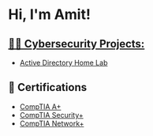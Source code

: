 <h1>Hi, I'm Amit! <br/><a href="https://github.com/joshmadakor1"> <a href="https://www.linkedin.com/in/joshmadakor/"> <a href="https://www.youtube.com/c/joshmadakor"</a></h1>


<h2>👨‍💻 Cybersecurity Projects:</h2>

  - [Active Directory Home Lab](https://github.com/amitgrewall/Active-Directory-Lab/blob/main/README.md)


<h2>📝 Certifications</h2>
 
- [CompTIA A+](https://www.youtube.com/watch?v=a83ASGn_V_s)
- [CompTIA Security+](https://www.youtube.com/watch?v=uHy3oM7NnoU)
- [CompTIA Network+ ](https://www.youtube.com/watch?v=N-L9hklSlNk)






